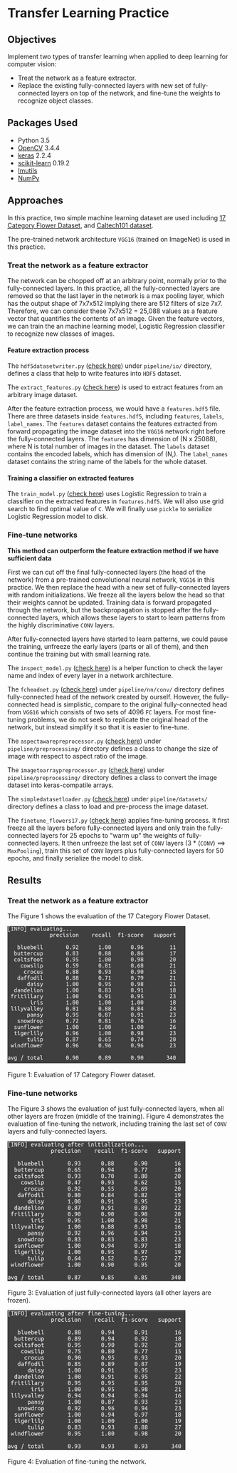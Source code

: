 # Transfer Learning Practice
## Objectives
Implement two types of transfer learning when applied to deep learning for computer vision:
* Treat the network as a feature extractor.
* Replace the existing fully-connected layers with new set of fully-connected layers on top of the network, and fine-tune the weights to recognize object classes.

## Packages Used
* Python 3.5
* [OpenCV](https://docs.opencv.org/3.4.4/) 3.4.4
* [keras](https://keras.io/) 2.2.4
* [scikit-learn](https://scikit-learn.org/stable/) 0.19.2
* [Imutils](https://github.com/jrosebr1/imutils)
* [NumPy](http://www.numpy.org/)

## Approaches
In this practice, two simple machine learning dataset are used including [17 Category Flower Dataset](http://www.robots.ox.ac.uk/~vgg/data/flowers/17/), and [Caltech101 dataset](http://www.vision.caltech.edu/Image_Datasets/Caltech101/).

The pre-trained network architecture `VGG16` (trained on ImageNet) is used in this practice.

### Treat the network as a feature extractor
The network can be chopped off at an arbitrary point, normally prior to the fully-connected layers. In this practice, all the fully-connected layers are removed so that the last layer in the network is a max pooling layer, which has the output shape of 7x7x512 implying there are 512 filters of size 7x7. Therefore, we can consider these 7x7x512 = 25,088 values as a feature vector that quantifies the contents of an image. Given the feature vectors, we can train the an machine learning model, Logistic Regression classifier to recognize new classes of images.

#### Feature extraction process
The `hdf5datasetwriter.py` ([check here](https://github.com/meng1994412/transfer_learning_methods/blob/master/pipeline/io/hdf5datasetwriter.py)) under `pipeline/io/` directory, defines a class that help to write features into `HDF5` dataset.

The `extract_features.py` ([check here](https://github.com/meng1994412/transfer_learning_methods/blob/master/extract_features.py)) is used to extract features from an arbitrary image dataset.

After the feature extraction process, we would have a `features.hdf5` file. There are three datasets inside `features.hdf5`, including `features`, `labels`, `label_names`. The `features` dataset contains the features extracted from forward propagating the image dataset into the `VGG16` network right before the fully-connected layers. The `features` has dimension of (N x 25088), where N is total number of images in the dataset. The `labels` dataset contains the encoded labels, which has dimension of (N,). The `label_names` dataset contains the string name of the labels for the whole dataset.

#### Training a classifier on extracted features
The `train_model.py` ([check here](https://github.com/meng1994412/transfer_learning_methods/blob/master/train_model.py)) uses Logistic Regression to train a classifier on the extracted features in `features.hdf5`. We will also use grid search to find optimal value of `C`. We will finally use `pickle` to serialize Logistic Regression model to disk.

### Fine-tune networks
**This method can outperform the feature extraction method if we have sufficient data**

First we can cut off the final fully-connected layers (the head of the network) from a pre-trained convolutional neural network, `VGG16` in this practice. We then replace the head with a new set of fully-connected layers with random initializations. We freeze all the layers below the head so that their weights cannot be updated. Training data is forward propagated through the network, but the backpropagation is stopped after the fully-connected layers, which allows these layers to start to learn patterns from the highly discriminative `CONV` layers.

After fully-connected layers have started to learn patterns, we could pause the training, unfreeze the early layers (parts or all of them), and then continue the training but with small learning rate.

The `inspect_model.py` ([check here](https://github.com/meng1994412/transfer_learning_methods/blob/master/inspect_model.py)) is a helper function to check the layer name and index of every layer in a network architecture.

The `fcheadnet.py` ([check here](https://github.com/meng1994412/transfer_learning_methods/blob/master/pipeline/nn/conv/fcheadnet.py)) under `pipeline/nn/conv/` directory defines fully-connected head of the network created by ourself. However, the fully-connected head is simplistic, compare to the original fully-connected head from `VGG16` which consists of two sets of 4096 `FC` layers. For most fine-tuning problems, we do not seek to replicate the original head of the network, but instead simplify it so that it is easier to fine-tune.

The `aspectawarepreprocessor.py` ([check here](https://github.com/meng1994412/transfer_learning_methods/blob/master/pipeline/preprocessing/aspectawarepreprocessor.py)) under `pipeline/preprocessing/` directory defines a class to change the size of image with respect to aspect ratio of the image.

The `imagetoarraypreprocessor.py` ([check here](https://github.com/meng1994412/transfer_learning_methods/blob/master/pipeline/preprocessing/imagetoarraypreprocessor.py)) under `pipeline/preprocessing/` directory defines a class to convert the image dataset into keras-compatile arrays.

The  `simpledatasetloader.py` ([check here](https://github.com/meng1994412/transfer_learning_methods/blob/master/pipeline/datasets/simpledatasetloader.py)) under `pipeline/datasets/` directory defines a class to load and pre-process the image dataset.

The `finetune_flowers17.py` ([check here](https://github.com/meng1994412/transfer_learning_methods/blob/master/finetune_flowers17.py)) applies fine-tuning process. It first freeze all the layers before fully-connected layers and only train the fully-connected layers for 25 epochs to "warm up" the weights of fully-connected layers. It then unfreeze the last set of `CONV` layers (3 * (`CONV`) ==> `MaxPooling`), train this set of `CONV` layers plus fully-connected layers for 50 epochs, and finally serialize the model to disk.

## Results
### Treat the network as a feature extractor
The Figure 1 shows the evaluation of the 17 Category Flower Dataset.

<img src="https://github.com/meng1994412/transfer_learning_methods/blob/master/output/feature_extraction_flower17.png" width="400">

Figure 1: Evaluation of 17 Category Flower dataset.

### Fine-tune networks
The Figure 3 shows the evaluation of just fully-connected layers, when all other layers are frozen (middle of the training). Figure 4 demonstrates the evaluation of fine-tuning the network, including training the last set of `CONV` layers and fully-connected layers.

<img src="https://github.com/meng1994412/transfer_learning_methods/blob/master/output/training_head_flower17.png" width="400">

Figure 3: Evaluation of just fully-connected layers (all other layers are frozen).

<img src="https://github.com/meng1994412/transfer_learning_methods/blob/master/output/fine_tuning_flower17.png" width="400">

Figure 4: Evaluation of fine-tuning the network.
